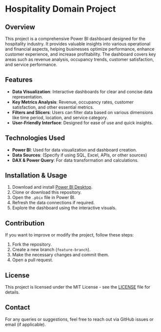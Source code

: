 # Hospitality Domain Project

## Overview
This project is a comprehensive Power BI dashboard designed for the hospitality industry. It provides valuable insights into various operational and financial aspects, helping businesses optimize performance, enhance customer experience, and increase profitability. The dashboard covers key areas such as revenue analysis, occupancy trends, customer satisfaction, and service performance.

## Features
- **Data Visualization**: Interactive dashboards for clear and concise data representation.
- **Key Metrics Analysis**: Revenue, occupancy rates, customer satisfaction, and other essential metrics.
- **Filters and Slicers**: Users can filter data based on various dimensions like time period, location, and service category.
- **User-Friendly Interface**: Designed for ease of use and quick insights.

## Technologies Used
- **Power BI**: Used for data visualization and dashboard creation.
- **Data Sources**: (Specify if using SQL, Excel, APIs, or other sources)
- **DAX & Power Query**: For data transformation and calculations.

## Installation & Usage
1. Download and install [Power BI Desktop](https://powerbi.microsoft.com/).
2. Clone or download this repository.
3. Open the `.pbix` file in Power BI.
4. Refresh the data connections if required.
5. Explore the dashboard using the interactive visuals.


## Contribution
If you want to improve or modify the project, follow these steps:
1. Fork the repository.
2. Create a new branch (`feature-branch`).
3. Make the necessary changes and commit them.
4. Open a pull request.

## License
This project is licensed under the MIT License - see the [LICENSE](LICENSE) file for details.

## Contact
For any queries or suggestions, feel free to reach out via GitHub issues or email (if applicable).

